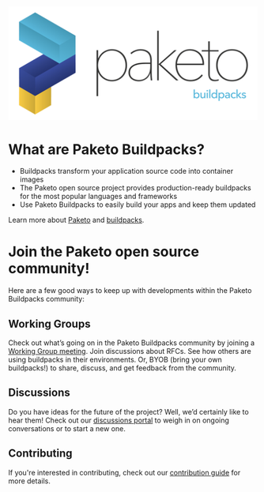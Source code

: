 ![Paketo Buildpacks](./profile/logo.png)

# What are Paketo Buildpacks?

* Buildpacks transform your application source code into container images
* The Paketo open source project provides production-ready buildpacks for the
  most popular languages and frameworks
* Use Paketo Buildpacks to easily build your apps and keep them updated

Learn more about [Paketo](https://paketo.io/) and
[buildpacks](https://buildpacks.io/).


# Join the Paketo open source community!

Here are a few good ways to keep up with developments within the Paketo
Buildpacks community:

## Working Groups

Check out what’s going on in the Paketo Buildpacks community by joining a
[Working Group
meeting](https://github.com/paketo-buildpacks/community#working-group-meetings).
Join discussions about RFCs. See how others are using buildpacks in their
environments. Or, BYOB (bring your own buildpacks!) to share, discuss, and get
feedback from the community.

## Discussions

Do you have ideas for the future of the project? Well, we’d certainly like to
hear them! Check out our [discussions
portal](https://github.com/paketo-buildpacks/feedback/discussions) to weigh in
on ongoing conversations or to start a new one.

## Contributing

If you're interested in contributing, check out our [contribution
guide](https://github.com/paketo-buildpacks/.github/blob/main/CONTRIBUTING.md)
for more details.

